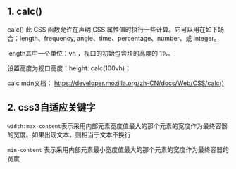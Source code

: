 ## 1. calc()

calc() 此 CSS 函数允许在声明 CSS 属性值时执行一些计算。它可以用在如下场合：length、frequency, angle、time、percentage、number、或 integer。

length其中一个单位：vh ，视口的初始包含块的高度的 1%。

设置高度为视口高度：height: calc(100vh)；

calc mdn文档：
https://developer.mozilla.org/zh-CN/docs/Web/CSS/calc()

## 2. css3自适应关键字

`width:max-content`表示采用内部元素宽度值最大的那个元素的宽度作为最终容器的宽度。如果出现文本，则相当于文本不换行

`min-content` 表示采用内部元素最小宽度值最大的那个元素的宽度作为最终容器的宽度



